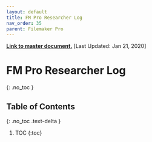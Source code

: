 ```yaml
---
layout: default
title: FM Pro Researcher Log
nav_order: 35
parent: Filemaker Pro
---
```


**[Link to master document.](https://docs.google.com/document/d/1JAc7ulZ0leEmwMIbStZJrp1k4g8KgkIYaqFCY-IcQN8/edit?usp=sharing)** [Last Updated: Jan 21, 2020]

# FM Pro Researcher Log
{: .no_toc }

## Table of Contents
{: .no_toc .text-delta }

1. TOC
{:toc}






